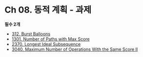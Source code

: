 # Ch 08. 동적 계획 - 과제

**필수 2개**

- [312. Burst Balloons](https://leetcode.com/problems/burst-balloons/description/)
- [1301. Number of Paths with Max Score](https://leetcode.com/problems/number-of-paths-with-max-score/description/)
- [2370. Longest Ideal Subsequence](https://leetcode.com/problems/longest-ideal-subsequence/description/)
- [3040. Maximum Number of Operations With the Same Score II](https://leetcode.com/problems/maximum-number-of-operations-with-the-same-score-ii/description/)
